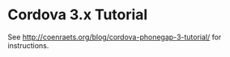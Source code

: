 Cordova 3.x Tutorial
====================

See http://coenraets.org/blog/cordova-phonegap-3-tutorial/ for instructions.
